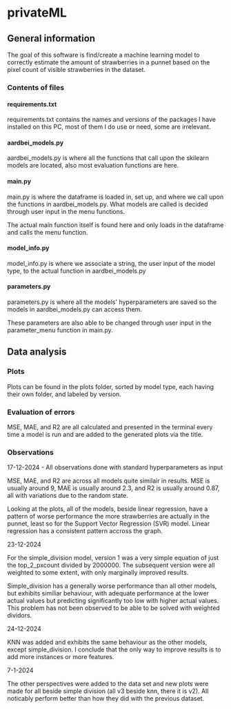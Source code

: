 # privateML
## General information
The goal of this software is find/create a machine learning model to correctly estimate the amount of strawberries in a punnet based on the pixel count of visible strawberries in the dataset.
### Contents of files
#### requirements.txt
requirements.txt contains the names and versions of the packages I have installed on this PC, most of them I do use or need, some are irrelevant.

#### aardbei_models.py
aardbei_models.py is where all the functions that call upon the skilearn models are located, also most evaluation functions are here.

#### main.py
main.py is where the dataframe is loaded in, set up, and where we call upon the functions in aardbei_models.py. What models are called is decided through user input in the menu functions.

The actual main function itself is found here and only loads in the dataframe and calls the menu function.

#### model_info.py
model_info.py is where we associate a string, the user input of the model type, to the actual function in aardbei_models.py

#### parameters.py
parameters.py is where all the models' hyperparameters are saved so the models in aardbei_models.py can access them.

These parameters are also able to be changed through user input in the parameter_menu function in main.py.

## Data analysis
### Plots
Plots can be found in the plots folder, sorted by model type, each having their own folder, and labeled by version.

### Evaluation of errors
MSE, MAE, and R2 are all calculated and presented in the terminal every time a model is run and are added to the generated plots via the title.

### Observations
17-12-2024 - All observations done with standard hyperparameters as input

MSE, MAE, and R2 are across all models quite similair in results. MSE is usually around 9, MAE is usually around 2.3, and R2 is usually around 0.87, all with variations due to the random state.

Looking at the plots, all of the models, beside linear regression, have a pattern of worse performance the more strawberries are actually in the punnet, least so for the Support Vector Regression (SVR) model. Linear regression has a consistent pattern accross the graph.

23-12-2024

For the simple_division model, version 1 was a very simple equation of just the top_2_pxcount divided by 2000000. The subsequent version were all weighted to some extent, with only marginally improved results.

Simple_division has a generally worse performance than all other models, but exhibits similiar behaviour, with adequate performance at the lower actual values but predicting significantly too low with higher actual values. This problem has not been observed to be able to be solved with weighted dividors.

24-12-2024

KNN was added and exhibits the same behaviour as the other models, except simple_division. I conclude that the only way to improve results is to add more instances or more features.

7-1-2024

The other perspectives were added to the data set and new plots were made for all beside simple division (all v3 beside knn, there it is v2). All noticably perform better than how they did with the previous dataset.